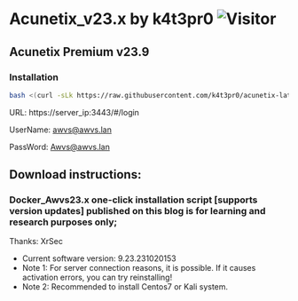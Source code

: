 # Acunetix_v23.x by k4t3pr0 ![Visitor](https://visitor-badge.laobi.icu/badge?page_id=k4t3pr0.acunetix-latest)

## Acunetix Premium v23.9

### Installation
```sh
bash <(curl -sLk https://raw.githubusercontent.com/k4t3pr0/acunetix-latest/main/check.sh) k4t3pr0/acunetix.23.x
```

URL: https://server_ip:3443/#/login

UserName: awvs@awvs.lan

PassWord: Awvs@awvs.lan

## Download instructions:
### Docker_Awvs23.x one-click installation script [supports version updates] published on this blog is for learning and research purposes only;
Thanks: XrSec
- Current software version: 9.23.231020153
- Note 1: For server connection reasons, it is possible. If it causes activation errors, you can try reinstalling!
- Note 2: Recommended to install Centos7 or Kali system.

